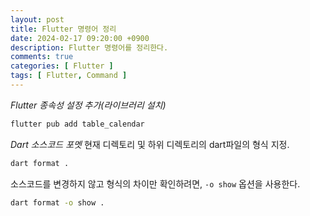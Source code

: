 ```yaml
---
layout: post
title: Flutter 명령어 정리
date: 2024-02-17 09:20:00 +0900
description: Flutter 명령어를 정리한다.
comments: true
categories: [ Flutter ]
tags: [ Flutter, Command ]
---
```


_Flutter 종속성 설정 추가(라이브러리 설치)_
```bash
flutter pub add table_calendar
```

_Dart 소스코드 포멧_
현재 디렉토리 및 하위 디렉토리의 dart파일의 형식 지정.
```bash
dart format .
```

소스코드를 변경하지 않고 형식의 차이만 확인하려면, `-o show` 옵션을 사용한다.
```bash
dart format -o show .
```
